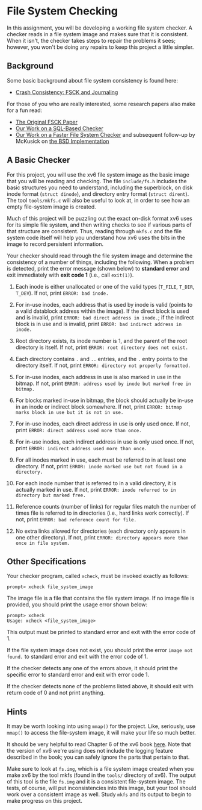 
# File System Checking

In this assignment, you will be developing a working file system checker. A
checker reads in a file system image and makes sure that it is
consistent. When it isn't, the checker takes steps to repair the problems it
sees; however, you won't be doing any repairs to keep this project a little
simpler. 

## Background

Some basic background about file system consistency is found here:

- [Crash Consistency: FSCK and Journaling](http://pages.cs.wisc.edu/~remzi/OSTEP/file-journaling.pdf)

For those of you who are really interested, some research papers also make for
a fun read:

- [The Original FSCK Paper](https://docs.freebsd.org/44doc/smm/03.fsck/paper.pdf)
- [Our Work on a SQL-Based Checker](https://www.usenix.org/legacy/event/osdi08/tech/full_papers/gunawi/gunawi.pdf)
- [Our Work on a Faster File System Checker](http://research.cs.wisc.edu/wind/Publications/ffsck-fast13.pdf) and subsequent follow-up by McKusick on [the BSD Implementation](https://www.usenix.org/system/files/login/articles/05a_mckusick_020-023_online.pdf)


## A Basic Checker

For this project, you will use the xv6 file system image as the basic image
that you will be reading and checking. The file `include/fs.h` includes the
basic structures you need to understand, including the superblock, on disk
inode format (`struct dinode`), and directory entry format (`struct
dirent`). The tool `tools/mkfs.c` will also be useful to look at, in order to
see how an empty file-system image is created.

Much of this project will be puzzling out the exact on-disk format xv6 uses
for its simple file system, and then writing checks to see if various parts of
that structure are consistent. Thus, reading through `mkfs.c` and the file
system code itself will help you understand how xv6 uses the bits in the image
to record persistent information.

Your checker should read through the file system image and determine the
consistency of a number of things, including the following. When a problem is
detected, print the error message (shown below) to **standard error** and
exit immediately with **exit code 1** (i.e., call `exit(1)`). 

1. Each inode is either unallocated or one of the valid types (`T_FILE`, `T_DIR`,
`T_DEV`). If not, print `ERROR: bad inode.`

1. For in-use inodes, each address that is used by inode is valid (points to a
valid datablock address within the image). If the direct block is used and is
invalid, print `ERROR: bad direct address in inode.`; if the indirect block is
in use and is invalid, print `ERROR: bad indirect address in inode.`

1. Root directory exists, its inode number is 1, and the parent of the root
directory is itself. If not, print `ERROR: root directory does not exist.`

1. Each directory contains `.` and `..` entries, and the `.` entry points to the
directory itself. If not, print `ERROR: directory not properly formatted.`

1. For in-use inodes, each address in use is also marked in use in the
  bitmap. If not, print `ERROR: address used by inode but marked free in bitmap.`

1. For blocks marked in-use in bitmap, the block should actually be in-use in
an inode or indirect block somewhere. If not, print `ERROR: bitmap marks block in use but it is not in use.`

1. For in-use inodes, each direct address in use is only used once. If not,
  print `ERROR: direct address used more than once.`

1. For in-use inodes, each indirect address in use is only used once. If not,
  print `ERROR: indirect address used more than once.`

1. For all inodes marked in use, each must be referred to in at least one directory. 
  If not, print `ERROR: inode marked use but not found in a directory.`

1. For each inode number that is referred to in a valid directory, it is actually
  marked in use. If not, print `ERROR: inode referred to in directory but marked free.`

1. Reference counts (number of links) for regular files match the number of times
  file is referred to in directories (i.e., hard links work correctly). 
  If not, print `ERROR: bad reference count for file.`

1. No extra links allowed for directories (each directory only appears in one
  other directory). If not, print `ERROR: directory appears more than once in file system.`


## Other Specifications

Your checker program, called `xcheck`, must be invoked exactly as follows:

```
prompt> xcheck file_system_image
```

The image file is a file that contains the file system image. If no image file
is provided, you should print the usage error shown below:
```
prompt> xcheck 
Usage: xcheck <file_system_image> 
```
This output must be printed to standard error and exit with the error code of 1. 

If the file system image does not exist, you should print the error `image not
found.` to standard error and exit with the error code of 1. 

If the checker detects any one of the errors above, it should print the
specific error to standard error and exit with error code 1.

If the checker detects none of the problems listed above, it should exit with
return code of 0 and not print anything. 

## Hints

It may be worth looking into using `mmap()` for the project. Like, seriously,
use `mmap()` to access the file-system image, it will make your life so much
better. 

It should be very helpful to read Chapter 6 of the xv6 book
[here](https://pdos.csail.mit.edu/6.828/2014/xv6/book-rev8.pdf). Note 
that the version of xv6 we're using does not include the logging feature
described in the book; you can safely ignore the parts that pertain to that.

Make sure to look at `fs.img`, which is a file system image created when you
make xv6 by the tool mkfs (found in the `tools/` directory of xv6). The output
of this tool is the file `fs.img` and it is a consistent file-system image. The
tests, of course, will put inconsistencies into this image, but your tool
should work over a consistent image as well. Study `mkfs` and its output to
begin to make progress on this project.

